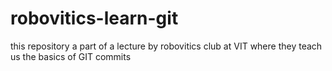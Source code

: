 # robovitics-learn-git
this repository a part of a lecture by robovitics club at VIT where they teach us the basics of GIT
commits

